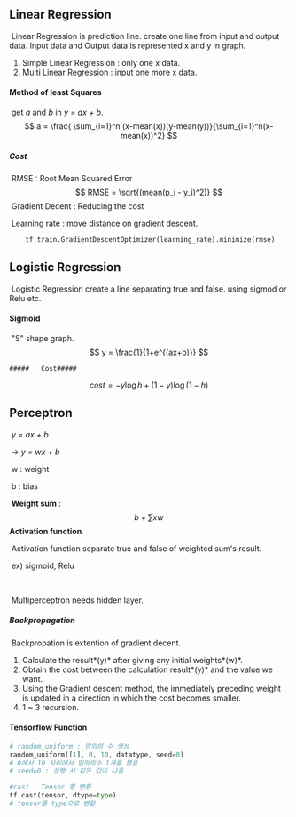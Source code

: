 ## Linear Regression

​	Linear Regression is prediction line. create one line from input and output data. Input data and Output data is represented x and y in graph.

1. Simple Linear Regression : only one x data.
2. Multi Linear Regression : input one more x data.



#### Method of least Squares

​	get *a* and *b* in *y = ax + b*.
$$
a = \frac{ \sum_{i=1}^n (x-mean(x))(y-mean(y))}{\sum_{i=1}^n(x-mean(x))^2}
$$


##### 	Cost

​		RMSE : Root Mean Squared Error
$$
RMSE = \sqrt{(mean(p_i - y_i)^2)}
$$
​		Gradient Decent : Reducing the cost

​			Learning rate : move distance on gradient descent.

```python
	tf.train.GradientDescentOptimizer(learning_rate).minimize(rmse)
```



## Logistic Regression

​	Logistic Regression create a line separating true and false. using sigmod or Relu etc.



#### Sigmoid

​	"S" shape graph.
$$
y = \frac{1}{1+e^{(ax+b)}}
$$

	##### 	Cost#####

$$
cost = -{y\log{h} + (1-y)\log{(1-h)}}
$$



## Perceptron

​	*y = ax + b* 

​	-> *y = wx + b*

​		w : weight

​		b : bias

​	**Weight sum** :
$$
b + \sum{x w} 
$$
​	**Activation function**

​		Activation function separate true and false of weighted sum's result.

​		ex) sigmoid, Relu

​	

​	Multiperceptron needs hidden layer.



##### 	Backpropagation

​		Backpropation is extention of gradient decent.

1. Calculate the result*(y)* after giving any initial weights*(w)*.
2. Obtain the cost between the calculation result*(y)* and the value we want.
3. Using the Gradient descent method, the immediately preceding weight is updated in a direction in which the cost becomes smaller.
4. 1 ~ 3 recursion.









#### Tensorflow Function

```python
# random_uniform : 임의의 수 생성
random_uniform([1], 0, 10, datatype, seed=0)
# 0에서 10 사이에서 임의의수 1개를 뽑음
# seed=0 : 실행 시 같은 값이 나옴

#cast : Tensor 형 변환
tf.cast(tensor, dtype=type)
# tensor를 type으로 변환
```

